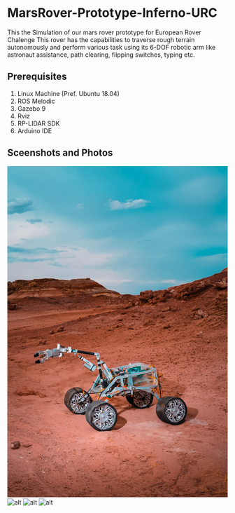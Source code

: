 # MarsRover-Prototype-Inferno-URC
This the Simulation of our mars rover prototype for European Rover Chalenge
This rover has the capabilities to traverse rough terrain autonomously and perform various task using its 6-DOF robotic arm like astronaut assistance, path clearing, flipping switches, typing etc.

## Prerequisites
1. Linux Machine (Pref. Ubuntu 18.04)
2. ROS Melodic 
3. Gazebo 9
4. Rviz
5. RP-LIDAR SDK
6. Arduino IDE

## Sceenshots and Photos
![alt](novus_mars.jpg)
![alt](https://github.com/Ghanmohan/inferno-website/blob/main/public/images/novus.jpeg)
![alt](https://github.com/Ghanmohan/inferno-website/blob/main/public/images/novus_3.jpeg)
![alt](https://github.com/Ghanmohan/inferno-website/blob/main/public/images/novus_2.jpeg)

